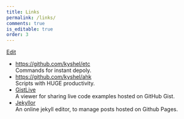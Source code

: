 ```yaml
---
title: Links
permalink: /links/
comments: true
is_editable: true
order: 3
---
```


[Edit](https://github.com/kyshel/kyshel.github.io/edit/master/pages/links.md)




- <https://github.com/kyshel/etc>  
  Commands for instant depoly.
- <https://github.com/kyshel/ahk>   
  Scripts with HUGE productivity.
- [GistLive](http://kyshel.com/GistLive)    
  A viewer for sharing live code examples hosted on GitHub Gist.
- [Jekyllor](http://kyshel.com/jekyllor)    
  An online jekyll editor, to manage posts hosted on Github Pages. 



